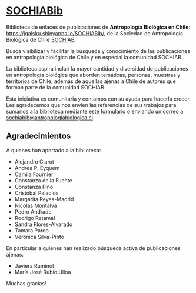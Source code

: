 # <a target='_blank' href="https://jgalsku.shinyapps.io/SOCHIABib/">SOCHIABib</a>

Biblioteca de enlaces de publicaciones de **Antropología Biológica en Chile**: https://jgalsku.shinyapps.io/SOCHIABib/, de la Sociedad de Antropología Biológica de Chile <a href="http://www.sochiab.cl" target="_blank">SOCHIAB</a>.

Busca visibilizar y facilitar la búsqueda y conocimiento de las publicaciones en antropología biológica de Chile y en especial la comunidad SOCHIAB.  

La biblioteca aspira incluir la mayor cantidad y diversidad de publicaciones en antropología biológica que aborden temáticas, personas, muestras y territorios de Chile, además de aquellas ajenas a Chile de autores que forman parte de la comunidad SOCHIAB.  

Esta iniciativa es comunitaria y contamos con su ayuda para hacerla crecer. Les agradecemos que nos envíen las referencias de sus trabajos para sumarlos a la biblioteca mediante <a href="https://docs.google.com/forms/d/e/1FAIpQLSdhplY5vG5KClkDnyWZpOZfVfAEWJs4V1pHquGryzLbsXgPag/viewform" target="_blank">este formulario</a> o enviando un correo a sochiabib@antropologiabiologica.cl.

## Agradecimientos 

A quienes han aportado a la biblioteca:

- Alejandro Clarot
- Andrea P. Eyquem
- Camila Fournier
- Constanza de la Fuente
- Constanza Pino
- Cristobal Palacios
- Margarita Reyes-Madrid
- Nicolás Montalva
- Pedro Andrade
- Rodrigo Retamal
- Sandra Flores-Alvarado
- Tamara Pardo
- Verónica Silva-Pinto

En particular a quienes han realizado búsqueda activa de publicaciones ajenas:  

- Javiera Ruminot
- María José Rubio Ulloa

Muchas gracias!

